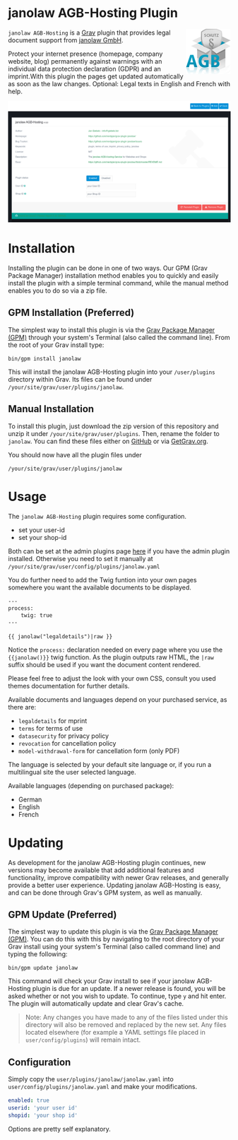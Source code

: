 # janolaw AGB-Hosting Plugin

<img style="float: right;" src="janolaw.png">

`janolaw AGB-Hosting` is a [Grav](http://github.com/getgrav/grav) plugin that provides legal document support from [janolaw GmbH](https://janolaw.de).

Protect your internet presence (homepage, company website, blog) permanently against warnings with an individual data protection declaration (GDPR) and an imprint.With this plugin the pages get updated automatically as soon as the law changes. Optional: Legal texts in English and French with help.

![Screenshot](screenshot.png "Screenshot")

# Installation

Installing the plugin can be done in one of two ways. Our GPM (Grav Package Manager) installation method enables you to quickly and easily install the plugin with a simple terminal command, while the manual method enables you to do so via a zip file.

## GPM Installation (Preferred)

The simplest way to install this plugin is via the [Grav Package Manager (GPM)](http://learn.getgrav.org/advanced/grav-gpm) through your system's Terminal (also called the command line).  From the root of your Grav install type:

    bin/gpm install janolaw

This will install the janolaw AGB-Hosting plugin into your `/user/plugins` directory within Grav. Its files can be found under `/your/site/grav/user/plugins/janolaw`.

## Manual Installation

To install this plugin, just download the zip version of this repository and unzip it under `/your/site/grav/user/plugins`. Then, rename the folder to `janolaw`. You can find these files either on [GitHub](https://github.com/nerdyjan/grav-plugin-janolaw) or via [GetGrav.org](http://getgrav.org/downloads/plugins#extras).

You should now have all the plugin files under

    /your/site/grav/user/plugins/janolaw

# Usage

The `janolaw AGB-Hosting` plugin requires some configuration. 

- set your user-id
- set your shop-id

Both can be set at the admin plugins page [here](/admin/plugins/janolaw) if you have the admin plugin installed. Otherwise you need to set it manually at `/your/site/grav/user/config/plugins/janolaw.yaml`

You do further need to add the Twig funtion into your own pages somewhere you want the available documents to be displayed.

```twig
---
process:
    twig: true
---

{{ janolaw("legaldetails")|raw }}
```

Notice the `process:` declaration needed on every page where you use the `{{janolaw()}}` twig function. As the plugin outputs raw HTML, the `|raw` suffix should be used if you want the document content rendered.

Please feel free to adjust the look with your own CSS, consult you used themes documentation for further details.

Available documents and languages depend on your purchased service, as there are:

- `legaldetails` for mprint
- `terms` for terms of use
- `datasecurity` for privacy policy
- `revocation` for cancellation policy
- `model-withdrawal-form` for cancellation form (only PDF)

The language is selected by your default site language or, if you run a multilingual site the user selected language.

Available languages (depending on purchased package):

- German
- English
- French

# Updating

As development for the janolaw AGB-Hosting plugin continues, new versions may become available that add additional features and functionality, improve compatibility with newer Grav releases, and generally provide a better user experience. Updating janolaw AGB-Hosting is easy, and can be done through Grav's GPM system, as well as manually.

## GPM Update (Preferred)

The simplest way to update this plugin is via the [Grav Package Manager (GPM)](http://learn.getgrav.org/advanced/grav-gpm). You can do this with this by navigating to the root directory of your Grav install using your system's Terminal (also called command line) and typing the following:

    bin/gpm update janolaw

This command will check your Grav install to see if your janolaw AGB-Hosting plugin is due for an update. If a newer release is found, you will be asked whether or not you wish to update. To continue, type `y` and hit enter. The plugin will automatically update and clear Grav's cache.

> Note: Any changes you have made to any of the files listed under this directory will also be removed and replaced by the new set. Any files located elsewhere (for example a YAML settings file placed in `user/config/plugins`) will remain intact.

## Configuration

Simply copy the `user/plugins/janolaw/janolaw.yaml` into `user/config/plugins/janolaw.yaml` and make your modifications.

```yaml
enabled: true
userid: 'your user id'
shopid: 'your shop id'
```

Options are pretty self explanatory.


